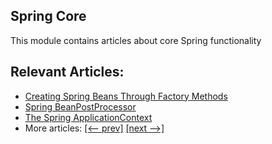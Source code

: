 ## Spring Core

This module contains articles about core Spring functionality

## Relevant Articles:

- [Creating Spring Beans Through Factory Methods](https://www.baeldung.com/spring-beans-factory-methods)
- [Spring BeanPostProcessor](https://www.baeldung.com/spring-beanpostprocessor)
- [The Spring ApplicationContext](https://www.baeldung.com/spring-application-context)
- More articles: [[<-- prev]](/spring-core-3) [[next -->]](/spring-core-5)
